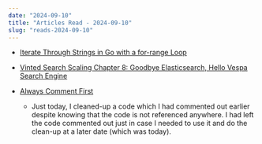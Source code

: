 ```yaml
---
date: "2024-09-10"
title: "Articles Read - 2024-09-10"
slug: "reads-2024-09-10"
---
```




* [Iterate Through Strings in Go with a for-range Loop][1]

* [Vinted Search Scaling Chapter 8: Goodbye Elasticsearch, Hello Vespa Search Engine][2]

* [Always Comment First][3]
  * Just today, I cleaned-up a code which I had commented out earlier despite knowing that the code is not referenced anywhere. I had left the code commented out just in case I needed to use it and do the clean-up at a later date (which was today).



  [1]: https://nelson.cloud/iterate-through-strings-in-go-with-a-for-range-loop/
  [2]: https://vinted.engineering//2024/09/05/goodbye-elasticsearch-hello-vespa/
  [3]: https://devhumor.com/media/alwayscommentfirst
